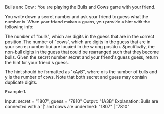 Bulls and Cow : 
You are playing the Bulls and Cows game with your friend.

You write down a secret number and ask your friend to guess what the number is. When your friend makes a guess, you provide a hint with the following info:

The number of "bulls", which are digits in the guess that are in the correct position.
The number of "cows", which are digits in the guess that are in your secret number but are located in the wrong position. Specifically, the non-bull digits in the guess that could be rearranged such that they become bulls.
Given the secret number secret and your friend's guess guess, return the hint for your friend's guess.

The hint should be formatted as "xAyB", where x is the number of bulls and y is the number of cows. Note that both secret and guess may contain duplicate digits.

Example 1:

Input: secret = "1807", guess = "7810"
Output: "1A3B"
Explanation: Bulls are connected with a '|' and cows are underlined:
"1807"
  |
"7810"